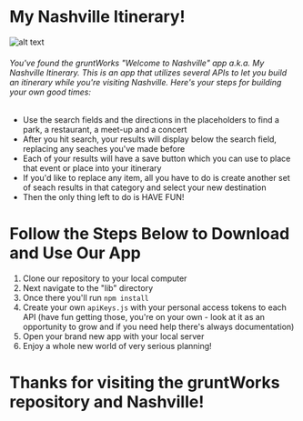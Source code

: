 # My Nashville Itinerary!

![alt text](https://github.com/nss-day-cohort-32/gruntWorks/blob/master/NASHVILLE-01.png?raw=true)

###### You've found the gruntWorks "Welcome to Nashville" app a.k.a. My Nashville Itinerary. This is an app that utilizes several APIs to let you build an itinerary while you're visiting Nashville. Here's your steps for building your own good times:

  - Use the search fields and the directions in the placeholders to find a park, a restaurant, a meet-up and a concert
  - After you hit search, your results will display below the search field, replacing any seaches you've made before
  - Each of your results will have a save button which you can use to place that event or place into your itinerary
  - If you'd like to replace any item, all you have to do is create another set of seach results in that category and select your new destination
  - Then the only thing left to do is HAVE FUN!

# Follow the Steps Below to Download and Use Our App

  1. Clone our repository to your local computer
  2. Next navigate to the "lib" directory
  3. Once there you'll run ``` npm install ```
  4. Create your own ``` apiKeys.js ``` with your personal access tokens to each API (have fun getting those, you're on your own - look at it as an opportunity to grow and if you need help there's always documentation)
  4. Open your brand new app with your local server
  5. Enjoy a whole new world of very serious planning!

# Thanks for visiting the gruntWorks repository and Nashville!
